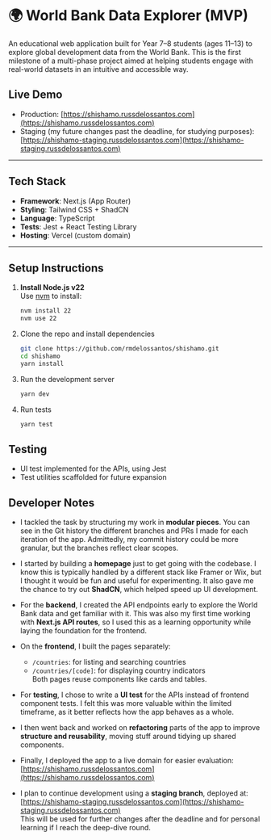 # 🌍 World Bank Data Explorer (MVP)

An educational web application built for Year 7–8 students (ages 11–13) to explore global development data from the World Bank. This is the first milestone of a multi-phase project aimed at helping students engage with real-world datasets in an intuitive and accessible way.

## Live Demo

- Production: [https://shishamo.russdelossantos.com](https://shishamo.russdelossantos.com)
- Staging (my future changes past the deadline, for studying purposes): [https://shishamo-staging.russdelossantos.com](https://shishamo-staging.russdelossantos.com)

---

## Tech Stack

- **Framework**: Next.js (App Router)
- **Styling**: Tailwind CSS + ShadCN
- **Language**: TypeScript
- **Tests**: Jest + React Testing Library
- **Hosting**: Vercel (custom domain)

---

## Setup Instructions

1. **Install Node.js v22**  
   Use [nvm](https://github.com/nvm-sh/nvm) to install:
   ```bash
   nvm install 22
   nvm use 22
   ```
2. Clone the repo and install dependencies
    ```bash
    git clone https://github.com/rmdelossantos/shishamo.git
    cd shishamo
    yarn install
    ```

3. Run the development server
    ```bash
    yarn dev
    ```

4. Run tests
    ```bash
    yarn test
    ```

## Testing

- UI test implemented for the APIs, using Jest
- Test utilities scaffolded for future expansion

## Developer Notes

- I tackled the task by structuring my work in **modular pieces**. You can see in the Git history the different branches and PRs I made for each iteration of the app. Admittedly, my commit history could be more granular, but the branches reflect clear scopes.

- I started by building a **homepage** just to get going with the codebase. I know this is typically handled by a different stack like Framer or Wix, but I thought it would be fun and useful for experimenting. It also gave me the chance to try out **ShadCN**, which helped speed up UI development.

- For the **backend**, I created the API endpoints early to explore the World Bank data and get familiar with it. This was also my first time working with **Next.js API routes**, so I used this as a learning opportunity while laying the foundation for the frontend.

- On the **frontend**, I built the pages separately:
  - `/countries`: for listing and searching countries
  - `/countries/[code]`: for displaying country indicators  
  Both pages reuse components like cards and tables.

- For **testing**, I chose to write a **UI test** for the APIs instead of frontend component tests. I felt this was more valuable within the limited timeframe, as it better reflects how the app behaves as a whole.

- I then went back and worked on **refactoring** parts of the app to improve **structure and reusability**, moving stuff around tidying up shared components.

- Finally, I deployed the app to a live domain for easier evaluation:  
  [https://shishamo.russdelossantos.com](https://shishamo.russdelossantos.com)

- I plan to continue development using a **staging branch**, deployed at:  
  [https://shishamo-staging.russdelossantos.com](https://shishamo-staging.russdelossantos.com)  
  This will be used for further changes after the deadline and for personal learning if I reach the deep-dive round.

